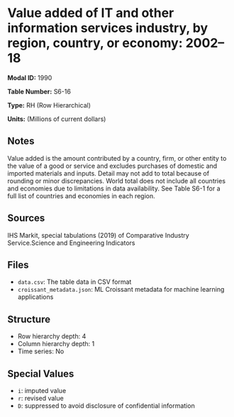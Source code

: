 # Value added of IT and other information services industry, by region, country, or economy: 2002–18

**Modal ID:** 1990

**Table Number:** S6-16

**Type:** RH (Row Hierarchical)

**Units:** (Millions of current dollars)

## Notes

Value added is the amount contributed by a country, firm, or other entity to the value of a good or service and excludes purchases of domestic and imported materials and inputs. Detail may not add to total because of rounding or minor discrepancies. World total does not include all countries and economies due to limitations in data availability. See Table S6-1 for a full list of countries and economies in each region.

## Sources

IHS Markit, special tabulations (2019) of Comparative Industry Service.Science and Engineering Indicators

## Files

- `data.csv`: The table data in CSV format
- `croissant_metadata.json`: ML Croissant metadata for machine learning applications

## Structure

- Row hierarchy depth: 4
- Column hierarchy depth: 1
- Time series: No

## Special Values

- `i`: imputed value
- `r`: revised value
- `D`: suppressed to avoid disclosure of confidential information
